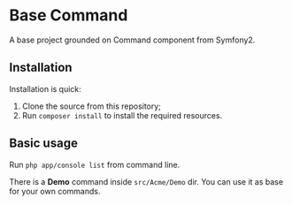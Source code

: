 Base Command
============

A base project grounded on Command component from Symfony2.

## Installation

Installation is quick:

1. Clone the source from this repository;
2. Run `composer install` to install the required resources.

## Basic usage

Run `php app/console list` from command line.

There is a **Demo** command inside `src/Acme/Demo` dir. You can use it as base for your own commands.
